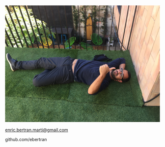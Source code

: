![enric resting on artificial grass](images/resting-enric.jpg)

enric.bertran.marti@gmail.com

github.com/ebertran